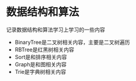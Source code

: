 # 数据结构和算法

记录数据结构和算法学习上学习的一些内容

* BinaryTree是二叉树相关内容，主要是二叉树遍历
* RBTree是红黑树相关内容
* Sort是和排序相关内容
* Graph是和图相关内容
* Trie是字典树相关内容